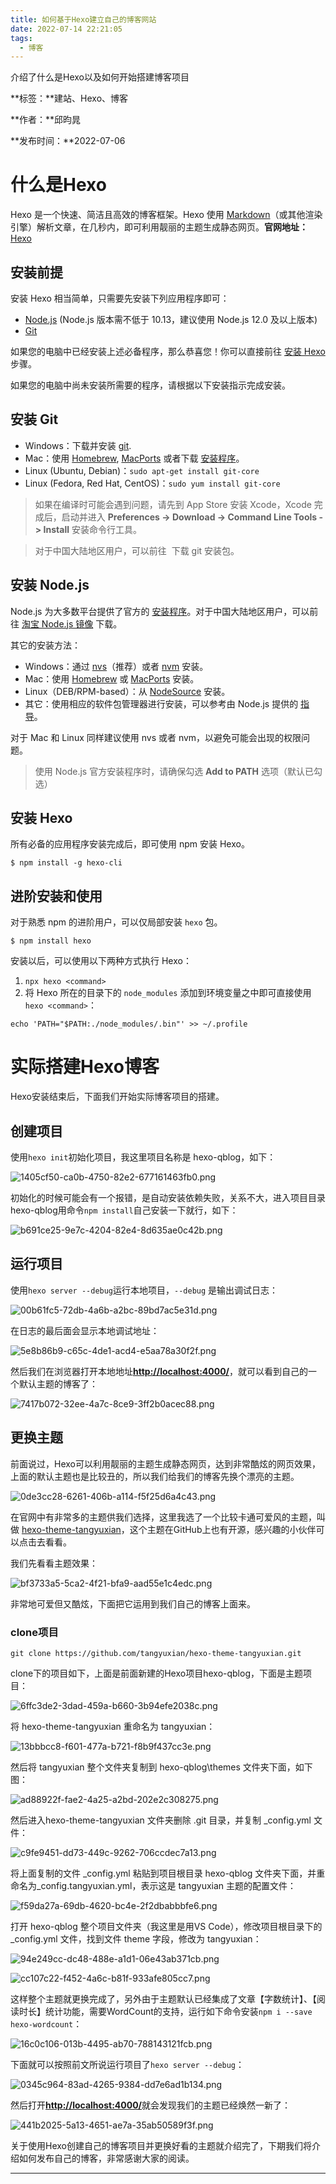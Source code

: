 ```yaml
---
title: 如何基于Hexo建立自己的博客网站
date: 2022-07-14 22:21:05
tags:
  -	博客
---
```


介绍了什么是Hexo以及如何开始搭建博客项目

<!--more-->

**标签：**建站、Hexo、博客

**作者：**邱昀晁

**发布时间：**2022-07-06

<a name="15935252"></a>
# 什么是Hexo

Hexo 是一个快速、简洁且高效的博客框架。Hexo 使用 [Markdown](http://daringfireball.net/projects/markdown/)（或其他渲染引擎）解析文章，在几秒内，即可利用靓丽的主题生成静态网页。**官网地址：**[Hexo](https://hexo.io/zh-cn/index.html)

<a name="6faa3e4a"></a>
## 安装前提

安装 Hexo 相当简单，只需要先安装下列应用程序即可：

-  [Node.js](http://nodejs.org/) (Node.js 版本需不低于 10.13，建议使用 Node.js 12.0 及以上版本) 
-  [Git](http://git-scm.com/) 

如果您的电脑中已经安装上述必备程序，那么恭喜您！你可以直接前往 [安装 Hexo](https://hexo.io/zh-cn/docs/#%E5%AE%89%E8%A3%85-Hexo) 步骤。

如果您的电脑中尚未安装所需要的程序，请根据以下安装指示完成安装。

<a name="d9787e5d"></a>
## 安装 Git

-  Windows：下载并安装 [git](https://git-scm.com/download/win). 
-  Mac：使用 [Homebrew](http://mxcl.github.com/homebrew/), [MacPorts](http://www.macports.org/) 或者下载 [安装程序](http://sourceforge.net/projects/git-osx-installer/)。 
-  Linux (Ubuntu, Debian)：`sudo apt-get install git-core` 
-  Linux (Fedora, Red Hat, CentOS)：`sudo yum install git-core` 

> 如果在编译时可能会遇到问题，请先到 App Store 安装 Xcode，Xcode 完成后，启动并进入 **Preferences -> Download -> Command Line Tools -> Install** 安装命令行工具。


> 对于中国大陆地区用户，可以前往  下载 git 安装包。


<a name="8ce7a425"></a>
## 安装 Node.js

Node.js 为大多数平台提供了官方的 [安装程序](https://nodejs.org/en/download/)。对于中国大陆地区用户，可以前往 [淘宝 Node.js 镜像](https://npm.taobao.org/mirrors/node) 下载。

其它的安装方法：

-  Windows：通过 [nvs](https://github.com/jasongin/nvs/)（推荐）或者 [nvm](https://github.com/nvm-sh/nvm) 安装。 
-  Mac：使用 [Homebrew](https://brew.sh/) 或 [MacPorts](http://www.macports.org/) 安装。 
-  Linux（DEB/RPM-based）：从 [NodeSource](https://github.com/nodesource/distributions) 安装。 
-  其它：使用相应的软件包管理器进行安装，可以参考由 Node.js 提供的 [指导](https://nodejs.org/en/download/package-manager/)。 

对于 Mac 和 Linux 同样建议使用 nvs 或者 nvm，以避免可能会出现的权限问题。

> 使用 Node.js 官方安装程序时，请确保勾选 **Add to PATH** 选项（默认已勾选）


<a name="5eb35f54"></a>
## 安装 Hexo

所有必备的应用程序安装完成后，即可使用 npm 安装 Hexo。

```shell
$ npm install -g hexo-cli
```

<a name="a10ec5bf"></a>
## 进阶安装和使用

对于熟悉 npm 的进阶用户，可以仅局部安装 `hexo` 包。

```shell
$ npm install hexo
```

安装以后，可以使用以下两种方式执行 Hexo：

1.  `npx hexo <command>` 
2.  将 Hexo 所在的目录下的 `node_modules` 添加到环境变量之中即可直接使用 `hexo <command>`： 

```shell
echo 'PATH="$PATH:./node_modules/.bin"' >> ~/.profile
```

<a name="3aa76d26"></a>
# 实际搭建Hexo博客

Hexo安装结束后，下面我们开始实际博客项目的搭建。

<a name="39da6755"></a>
## 创建项目

使用`hexo init`初始化项目，我这里项目名称是 hexo-qblog，如下：

![1405cf50-ca0b-4750-82e2-677161463fb0.png](https://cdn.nlark.com/yuque/0/2022/png/376691/1659681379034-3716f265-76a1-4f5b-a60b-1573a1513b6a.png#clientId=u62f5ab03-c7ca-4&crop=0&crop=0&crop=1&crop=1&from=paste&height=219&id=u099642f6&name=1405cf50-ca0b-4750-82e2-677161463fb0.png&originHeight=219&originWidth=868&originalType=binary&ratio=1&rotation=0&showTitle=false&size=37217&status=done&style=none&taskId=u55c9a93b-950c-4dc1-8a93-95200e7fd76&title=&width=868)

初始化的时候可能会有一个报错，是自动安装依赖失败，关系不大，进入项目目录hexo-qblog用命令`npm install`自己安装一下就行，如下：

![b691ce25-9e7c-4204-82e4-8d635ae0c42b.png](https://cdn.nlark.com/yuque/0/2022/png/376691/1659681481903-cb2424ec-eed8-41c5-8fce-0ebe0e834bec.png#clientId=u62f5ab03-c7ca-4&crop=0&crop=0&crop=1&crop=1&from=paste&height=429&id=u9d1f03f5&name=b691ce25-9e7c-4204-82e4-8d635ae0c42b.png&originHeight=429&originWidth=1000&originalType=binary&ratio=1&rotation=0&showTitle=false&size=69711&status=done&style=none&taskId=u3acf57e9-c461-4024-b3ba-dc22b5874ea&title=&width=1000)

<a name="fa4aa1b9"></a>
## 运行项目

使用`hexo server --debug`运行本地项目，`--debug` 是输出调试日志：

![00b61fc5-72db-4a6b-a2bc-89bd7ac5e31d.png](https://cdn.nlark.com/yuque/0/2022/png/376691/1659681504350-2fe767b6-d7d8-4d32-a557-bb91d42b890b.png#clientId=u62f5ab03-c7ca-4&crop=0&crop=0&crop=1&crop=1&from=paste&height=350&id=uad96d5df&name=00b61fc5-72db-4a6b-a2bc-89bd7ac5e31d.png&originHeight=350&originWidth=855&originalType=binary&ratio=1&rotation=0&showTitle=false&size=86587&status=done&style=none&taskId=u6fd52373-ef20-407f-8935-464a4862bbd&title=&width=855)

在日志的最后面会显示本地调试地址：

![5e8b86b9-c65c-4de1-acd4-e5aa78a30f2f.png](https://cdn.nlark.com/yuque/0/2022/png/376691/1659681523219-f94aee1a-8b30-426d-9b7b-83eff45ab6de.png#clientId=u62f5ab03-c7ca-4&crop=0&crop=0&crop=1&crop=1&from=paste&height=238&id=ub92d7f2f&name=5e8b86b9-c65c-4de1-acd4-e5aa78a30f2f.png&originHeight=238&originWidth=900&originalType=binary&ratio=1&rotation=0&showTitle=false&size=53753&status=done&style=none&taskId=u6784a905-7637-4feb-a8bc-52e306d9335&title=&width=900)

然后我们在浏览器打开本地地址[**http://localhost:4000/**](http://localhost:4000/)，就可以看到自己的一个默认主题的博客了：

![7417b072-32ee-4a7c-8ce9-3ff2b0acec88.png](https://cdn.nlark.com/yuque/0/2022/png/376691/1659681545230-df01e9f2-8411-4538-80e5-53c2d7288e5e.png#clientId=u62f5ab03-c7ca-4&crop=0&crop=0&crop=1&crop=1&from=paste&height=1000&id=ub2bbb600&name=7417b072-32ee-4a7c-8ce9-3ff2b0acec88.png&originHeight=1000&originWidth=1920&originalType=binary&ratio=1&rotation=0&showTitle=false&size=413264&status=done&style=none&taskId=u0a870313-2332-4df7-b7f9-5df3e6c2c14&title=&width=1920)

<a name="8e4a4d48"></a>
## 更换主题

前面说过，Hexo可以利用靓丽的主题生成静态网页，达到非常酷炫的网页效果，上面的默认主题也是比较丑的，所以我们给我们的博客先换个漂亮的主题。

![0de3cc28-6261-406b-a114-f5f25d6a4c43.png](https://cdn.nlark.com/yuque/0/2022/png/376691/1659681562163-72a0335b-d8d0-43e7-9532-e1b94a03f3ec.png#clientId=u62f5ab03-c7ca-4&crop=0&crop=0&crop=1&crop=1&from=paste&height=893&id=u316bcde3&name=0de3cc28-6261-406b-a114-f5f25d6a4c43.png&originHeight=893&originWidth=1202&originalType=binary&ratio=1&rotation=0&showTitle=false&size=412588&status=done&style=none&taskId=u5f9f853b-a316-470f-8796-ac73ce88e02&title=&width=1202)

在官网中有非常多的主题供我们选择，这里我选了一个比较卡通可爱风的主题，叫做 [hexo-theme-tangyuxian](https://github.com/tangyuxian/hexo-theme-tangyuxian)，这个主题在GitHub上也有开源，感兴趣的小伙伴可以点击去看看。

我们先看看主题效果：

![bf3733a5-5ca2-4f21-bfa9-aad55e1c4edc.png](https://cdn.nlark.com/yuque/0/2022/png/376691/1659681581644-9cc18fa8-e58c-4ca0-8349-0dd79f95f06c.png#clientId=u62f5ab03-c7ca-4&crop=0&crop=0&crop=1&crop=1&from=paste&height=959&id=u18a6430a&name=bf3733a5-5ca2-4f21-bfa9-aad55e1c4edc.png&originHeight=959&originWidth=1920&originalType=binary&ratio=1&rotation=0&showTitle=false&size=985198&status=done&style=none&taskId=u62ae3abf-d03b-470c-9fd6-c70b6c60220&title=&width=1920)

非常地可爱但又酷炫，下面把它运用到我们自己的博客上面来。

<a name="33e0e83e"></a>
### clone项目

```shell
git clone https://github.com/tangyuxian/hexo-theme-tangyuxian.git
```

clone下的项目如下，上面是前面新建的Hexo项目hexo-qblog，下面是主题项目：

![6ffc3de2-3dad-459a-b660-3b94efe2038c.png](https://cdn.nlark.com/yuque/0/2022/png/376691/1659681600585-3b948c15-103d-4f36-b1fc-9287b96aa939.png#clientId=u62f5ab03-c7ca-4&crop=0&crop=0&crop=1&crop=1&from=paste&height=281&id=udfeb3e4c&name=6ffc3de2-3dad-459a-b660-3b94efe2038c.png&originHeight=281&originWidth=1014&originalType=binary&ratio=1&rotation=0&showTitle=false&size=13992&status=done&style=none&taskId=u24f08060-f5f4-4305-baab-c3087fc1f3b&title=&width=1014)

将 hexo-theme-tangyuxian 重命名为 tangyuxian：

![13bbbcc8-f601-477a-b721-f8b9f437cc3e.png](https://cdn.nlark.com/yuque/0/2022/png/376691/1659681623201-a8253b99-5449-462b-b30c-6790060ee6cc.png#clientId=u62f5ab03-c7ca-4&crop=0&crop=0&crop=1&crop=1&from=paste&height=268&id=ucb8ce3b4&name=13bbbcc8-f601-477a-b721-f8b9f437cc3e.png&originHeight=268&originWidth=974&originalType=binary&ratio=1&rotation=0&showTitle=false&size=14117&status=done&style=none&taskId=u9638393d-259f-40a7-9f40-fb5af4c2a80&title=&width=974)

然后将 tangyuxian 整个文件夹复制到 hexo-qblog\themes 文件夹下面，如下图：

![ad88922f-fae2-4a25-a2bd-202e2c308275.png](https://cdn.nlark.com/yuque/0/2022/png/376691/1659681637822-995d09dc-f5d3-43b4-bb26-3fbba3c814b3.png#clientId=u62f5ab03-c7ca-4&crop=0&crop=0&crop=1&crop=1&from=paste&height=255&id=uc6c7d839&name=ad88922f-fae2-4a25-a2bd-202e2c308275.png&originHeight=255&originWidth=999&originalType=binary&ratio=1&rotation=0&showTitle=false&size=20522&status=done&style=none&taskId=u0d79e99c-1f1e-41f0-a09f-3f57f904200&title=&width=999)

然后进入hexo-theme-tangyuxian 文件夹删除 .git 目录，并复制 _config.yml 文件：

![c9fe9451-dd73-449c-9262-706ccdec7a13.png](https://cdn.nlark.com/yuque/0/2022/png/376691/1659681653027-c19d1b75-a0d6-4998-ac53-ba214d41d773.png#clientId=u62f5ab03-c7ca-4&crop=0&crop=0&crop=1&crop=1&from=paste&height=412&id=uf13bc216&name=c9fe9451-dd73-449c-9262-706ccdec7a13.png&originHeight=412&originWidth=1019&originalType=binary&ratio=1&rotation=0&showTitle=false&size=49245&status=done&style=none&taskId=u79e7a87a-8215-49a0-bcb8-a810cb0f9d3&title=&width=1019)

将上面复制的文件 _config.yml 粘贴到项目根目录 hexo-qblog 文件夹下面，并重命名为_config.tangyuxian.yml，表示这是 tangyuxian 主题的配置文件：

![f59da27a-69db-4620-bc4e-2f2dbabbbfe6.png](https://cdn.nlark.com/yuque/0/2022/png/376691/1659681677714-c5e0e34d-70b9-4c8d-a659-962f6333bebe.png#clientId=u62f5ab03-c7ca-4&crop=0&crop=0&crop=1&crop=1&from=paste&height=396&id=ubd376d31&name=f59da27a-69db-4620-bc4e-2f2dbabbbfe6.png&originHeight=396&originWidth=986&originalType=binary&ratio=1&rotation=0&showTitle=false&size=47215&status=done&style=none&taskId=u3f9091b8-3546-468a-9f43-757cdc765ec&title=&width=986)

打开 hexo-qblog 整个项目文件夹（我这里是用VS Code），修改项目根目录下的 _config.yml 文件，找到文件 theme 字段，修改为 tangyuxian：

![94e249cc-dc48-488e-a1d1-06e43ab371cb.png](https://cdn.nlark.com/yuque/0/2022/png/376691/1659681693583-60653d76-f245-48af-a263-c3910089ed3b.png#clientId=u62f5ab03-c7ca-4&crop=0&crop=0&crop=1&crop=1&from=paste&height=1030&id=u58b0da0e&name=94e249cc-dc48-488e-a1d1-06e43ab371cb.png&originHeight=1030&originWidth=1920&originalType=binary&ratio=1&rotation=0&showTitle=false&size=158845&status=done&style=none&taskId=u4331e1dd-262e-4adb-b8b1-e3486bd58d6&title=&width=1920)

![cc107c22-f452-4a6c-b81f-933afe805cc7.png](https://cdn.nlark.com/yuque/0/2022/png/376691/1659681708978-3b800238-1a0b-4dfc-ba7a-ae3a3109781e.png#clientId=u62f5ab03-c7ca-4&crop=0&crop=0&crop=1&crop=1&from=paste&height=1030&id=u0423326f&name=cc107c22-f452-4a6c-b81f-933afe805cc7.png&originHeight=1030&originWidth=1920&originalType=binary&ratio=1&rotation=0&showTitle=false&size=154744&status=done&style=none&taskId=u727305c6-b6be-46e3-8317-fd3729639ee&title=&width=1920)

这样整个主题就更换完成了，另外由于主题默认已经集成了文章【字数统计】、【阅读时长】统计功能，需要WordCount的支持，运行如下命令安装`npm i --save hexo-wordcount`：

![16c0c106-013b-4495-ab70-788143121fcb.png](https://cdn.nlark.com/yuque/0/2022/png/376691/1659681733376-7e83d334-fec6-4c0e-8d17-114b094c4891.png#clientId=u62f5ab03-c7ca-4&crop=0&crop=0&crop=1&crop=1&from=paste&height=363&id=ue0fc3cdf&name=16c0c106-013b-4495-ab70-788143121fcb.png&originHeight=363&originWidth=847&originalType=binary&ratio=1&rotation=0&showTitle=false&size=34607&status=done&style=none&taskId=u286daa67-35cc-4cd2-bd37-8f00d3f3b2a&title=&width=847)

下面就可以按照前文所说运行项目了`hexo server --debug`：

![0345c964-83ad-4265-9384-dd7e6ad1b134.png](https://cdn.nlark.com/yuque/0/2022/png/376691/1659681746396-7eb37b69-6e96-40d9-9992-dcb8b6c8b8c0.png#clientId=u62f5ab03-c7ca-4&crop=0&crop=0&crop=1&crop=1&from=paste&height=360&id=uc4745337&name=0345c964-83ad-4265-9384-dd7e6ad1b134.png&originHeight=360&originWidth=1199&originalType=binary&ratio=1&rotation=0&showTitle=false&size=113997&status=done&style=none&taskId=ud698032b-67f3-4e10-8d53-89ea5ba4bc1&title=&width=1199)

然后打开[**http://localhost:4000/**](http://localhost:4000/)就会发现我们的主题已经焕然一新了：

![441b2025-5a13-4651-ae7a-35ab50589f3f.png](https://cdn.nlark.com/yuque/0/2022/png/376691/1659681763699-9bcebffb-4fb5-414c-ae02-935404149cbf.png#clientId=u62f5ab03-c7ca-4&crop=0&crop=0&crop=1&crop=1&from=paste&height=992&id=u9cd6cbaa&name=441b2025-5a13-4651-ae7a-35ab50589f3f.png&originHeight=992&originWidth=1920&originalType=binary&ratio=1&rotation=0&showTitle=false&size=933605&status=done&style=none&taskId=u6bd03e97-bbf2-41c9-976c-db3c8ddfa9e&title=&width=1920)

关于使用Hexo创建自己的博客项目并更换好看的主题就介绍完了，下期我们将介绍如何发布自己的博客，非常感谢大家的阅读。

---

